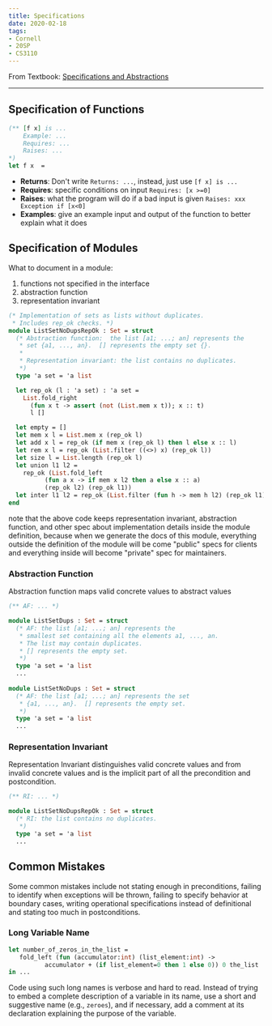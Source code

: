 ```yaml
---
title: Specifications
date: 2020-02-18
tags:
- Cornell
- 20SP
- CS3110
---
```


From Textbook: [Specifications and Abstractions](https://www.cs.cornell.edu/courses/cs3110/2020sp/textbook/abstract/intro.html) 

---

## Specification of Functions

```ocaml
(** [f x] is ...
	Example: ...
	Requires: ...
	Raises: ... 
*)
let f x  = 
```

<!--more-->

- **Returns**: Don't write `Returns: ...`, instead, just use `[f x] is ...` 
- **Requires**: specific conditions on input `Requires: [x >=0]`
- **Raises**: what the program will do if a bad input is given `Raises: xxx Exception if [x<0]`
- **Examples**: give an example input and output of the function to better explain what it does

## Specification of Modules

What to document in a module: 

1. functions not specified in the interface
2. abstraction function
3. representation invariant

```ocaml
(* Implementation of sets as lists without duplicates.
 * Includes rep_ok checks. *)
module ListSetNoDupsRepOk : Set = struct
  (* Abstraction function:  the list [a1; ...; an] represents the 
   * set {a1, ..., an}.  [] represents the empty set {}.
   *
   * Representation invariant: the list contains no duplicates.
   *)
  type 'a set = 'a list

  let rep_ok (l : 'a set) : 'a set =
    List.fold_right
      (fun x t -> assert (not (List.mem x t)); x :: t)
      l []

  let empty = []
  let mem x l = List.mem x (rep_ok l)
  let add x l = rep_ok (if mem x (rep_ok l) then l else x :: l)
  let rem x l = rep_ok (List.filter ((<>) x) (rep_ok l))
  let size l = List.length (rep_ok l)
  let union l1 l2 =  
    rep_ok (List.fold_left
          (fun a x -> if mem x l2 then a else x :: a) 
          (rep_ok l2) (rep_ok l1))
  let inter l1 l2 = rep_ok (List.filter (fun h -> mem h l2) (rep_ok l1))
end
```

note that the above code keeps representation invariant, abstraction function, and other spec about implementation details inside the module definition, because when we generate the docs of this module, everything outside the definition of the module will be come "public" specs for clients and everything inside will become "private" spec for maintainers.

### Abstraction Function

Abstraction function maps valid concrete values to abstract values

```ocaml
(** AF: ... *)

module ListSetDups : Set = struct
  (* AF: the list [a1; ...; an] represents the
   * smallest set containing all the elements a1, ..., an.
   * The list may contain duplicates.
   * [] represents the empty set.
   *)
  type 'a set = 'a list
  ...
  
module ListSetNoDups : Set = struct
  (* AF: the list [a1; ...; an] represents the set
   * {a1, ..., an}.  [] represents the empty set.
   *)
  type 'a set = 'a list
  ...
```

### Representation Invariant

Representation Invariant distinguishes valid concrete values and from invalid concrete values and is the implicit part of all the precondition and postcondition. 

```ocaml
(** RI: ... *)

module ListSetNoDupsRepOk : Set = struct
  (* RI: the list contains no duplicates.
   *)
  type 'a set = 'a list
  ...
```

## Common Mistakes

Some common mistakes include not stating enough in preconditions, failing to identify when exceptions will be thrown, failing to specify behavior at boundary cases, writing operational specifications instead of definitional and stating too much in postconditions.

### Long Variable Name

```ocaml
let number_of_zeros_in_the_list =
   fold_left (fun (accumulator:int) (list_element:int) ->
          accumulator + (if list_element=0 then 1 else 0)) 0 the_list
in ...
```

Code using such long names is verbose and hard to read. Instead of trying to embed a complete description of a variable in its name, use a short and suggestive name (e.g., `zeroes`), and if necessary, add a comment at its declaration explaining the purpose of the variable.